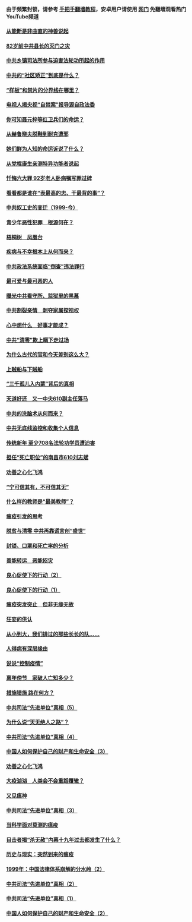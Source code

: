 #### 由于频繁封锁，请参考 [手把手翻墙教程](https://github.com/gfw-breaker/guides/wiki/)，安卓用户请使用 [网门](https://github.com/gfw-breaker/nogfw/blob/master/dl.md?t=04121100) 免翻墙观看热门YouTube频道 

#### [从能断是非曲直的神兽说起](../pages/19/423201.md?t=04121100) 

#### [82岁前中共县长的灭门之灾](../pages/19/423055.md?t=04121100) 

#### [中共乡镇司法所参与迫害法轮功所起的作用](../pages/19/423064.md?t=04121100) 

#### [中共的“社区矫正”到底是什么？](../pages/19/422870.md?t=04121100) 

#### [“样板”和禁片的分界线在哪里？](../pages/19/422704.md?t=04121100) 

#### [电视人揭央视“自焚案”报导源自政法委](../pages/19/422770.md?t=04121100) 

#### [你可知聂元梓等红卫兵们的命运？](../pages/19/422848.md?t=04121100) 

#### [从赫鲁晓夫脱鞋到耐克遭邪](../pages/19/422826.md?t=04121100) 

#### [她们鲜为人知的命运诉说了什么？](../pages/19/422754.md?t=04121100) 

#### [从党棍康生亲测特异功能者说起](../pages/19/422657.md?t=04121100) 

#### [忏悔六大罪 92岁老人卧病嘱写罪过碑](../pages/19/422750.md?t=04121100) 

#### [看看都是谁在“表最高的忠、干最背的事”？](../pages/19/422703.md?t=04121100) 

#### [中共奴工史的变迁（1999-今）](../pages/19/422656.md?t=04121100) 

#### [青少年恶性犯罪　根源何在？](../pages/19/422449.md?t=04121100) 

#### [梧桐树　凤凰台](../pages/19/422442.md?t=04121100) 

#### [疾病与不幸根本上从何而来？](../pages/19/422438.md?t=04121100) 

#### [中共政法系统面临“倒查”违法罪行](../pages/19/422497.md?t=04121100) 

#### [最可爱与最可恶的人](../pages/19/422448.md?t=04121100) 

#### [曝光中共看守所、监狱里的黑幕](../pages/19/422390.md?t=04121100) 

#### [中共割裂亲情　剥夺家属探视权](../pages/19/422364.md?t=04121100) 

#### [心中想什么　好事才能成？](../pages/19/422318.md?t=04121100) 

#### [中共“清零”欺上瞒下走过场](../pages/19/422306.md?t=04121100) 

#### [为什么古代的官和今天差别这么大？](../pages/19/422228.md?t=04121100) 

#### [上贼船与下贼船](../pages/19/422276.md?t=04121100) 

#### [“三千孤儿入内蒙”背后的真相](../pages/19/422229.md?t=04121100) 

#### [天道好还　又一中央610副主任落马](../pages/19/422155.md?t=04121100) 

#### [中共的洗脑术从何而来？](../pages/19/422154.md?t=04121100) 

#### [中共无底线监控和收集个人信息](../pages/19/422039.md?t=04121100) 

#### [传统新年 至少708名法轮功学员遭迫害](../pages/19/421946.md?t=04121100) 

#### [担任“死亡职位”的南昌市610刘志斌](../pages/19/421957.md?t=04121100) 

#### [劝善之心化飞鸿](../pages/19/421164.md?t=04121100) 

#### [“宁可信其有，不可信其无”](../pages/19/421691.md?t=04121100) 

#### [什么样的教师是“最美教师”？](../pages/19/421755.md?t=04121100) 

#### [瘟疫引发的思考](../pages/19/421594.md?t=04121100) 

#### [脱贫与清零 中共再靠谎言创“盛世”](../pages/19/421590.md?t=04121100) 

#### [封锁、口罩和死亡率的分析](../pages/19/421495.md?t=04121100) 

#### [善能转运　恶能招灾](../pages/19/421334.md?t=04121100) 

#### [良心促使下的行动（2）](../pages/19/421361.md?t=04121100) 

#### [良心促使下的行动（1）](../pages/19/421302.md?t=04121100) 

#### [瘟疫突发突止　但非无缘无故](../pages/19/421281.md?t=04121100) 

#### [狂妄的供认](../pages/19/421199.md?t=04121100) 

#### [从小到大，我们排过的那些长长的队……](../pages/19/421243.md?t=04121100) 

#### [人得病有深层缘由](../pages/19/420864.md?t=04121100) 

#### [说说“控制疫情”](../pages/19/420831.md?t=04121100) 

#### [离年傍节　家破人亡知多少？](../pages/19/420563.md?t=04121100) 

#### [措施错施  路在何方？](../pages/19/420076.md?t=04121100) 

#### [中共司法“先进单位”真相（5）](../pages/19/419453.md?t=04121100) 

#### [为什么说“天无绝人之路”？](../pages/19/419618.md?t=04121100) 

#### [中共司法“先进单位”真相（4）](../pages/19/419452.md?t=04121100) 

#### [中国人如何保护自己的财产和生命安全（3）](../pages/19/419405.md?t=04121100) 

#### [劝善之心化飞鸿](../pages/19/418758.md?t=04121100) 

#### [大疫汹汹　人类会不会重蹈覆辙？](../pages/19/419691.md?t=04121100) 

#### [又见瘟神](../pages/19/419225.md?t=04121100) 

#### [中共司法“先进单位”真相（3）](../pages/19/419451.md?t=04121100) 

#### [当科学面对莫测的瘟疫](../pages/19/419625.md?t=04121100) 

#### [目击者揭“杀无赦”内幕十九年过去都发生了什么？](../pages/19/419617.md?t=04121100) 

#### [历史与现实：突然到来的瘟疫](../pages/19/419619.md?t=04121100) 

#### [1999年：中国法律体系崩解的分水岭（2）](../pages/19/419455.md?t=04121100) 

#### [中共司法“先进单位”真相（2）](../pages/19/419450.md?t=04121100) 

#### [中共司法“先进单位”真相（1）](../pages/19/419449.md?t=04121100) 

#### [中国人如何保护自己的财产和生命安全（2）](../pages/19/419404.md?t=04121100) 


